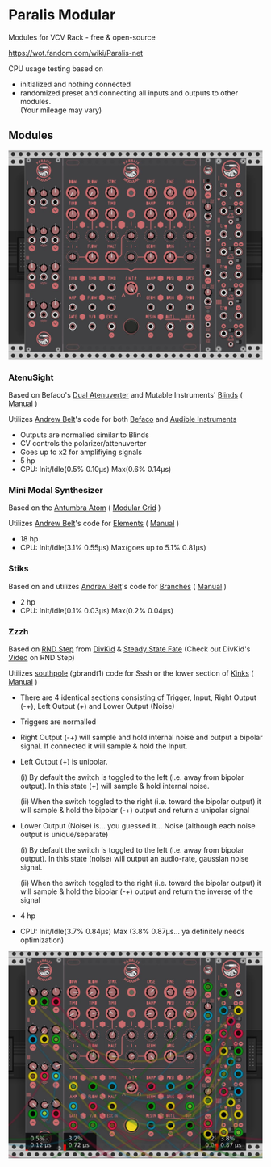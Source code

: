 # Paralis Modular

Modules for VCV Rack - free & open-source

https://wot.fandom.com/wiki/Paralis-net

CPU usage testing based on 
- initialized and nothing connected 
- randomized preset and connecting all inputs and outputs to other modules.
<br>(Your mileage may vary)

## Modules

![Paralis Modular Collection July 2020](https://raw.githubusercontent.com/PaeiChe/Paralis-Modular/master/Paralis%20Modular%20July%202020%20V1.JPG)

### AtenuSight
Based on Befaco's [Dual Atenuverter](https://www.befaco.org/dual-atenuverter/) and Mutable Instruments' [Blinds](https://mutable-instruments.net/modules/blinds) ( [Manual](https://mutable-instruments.net/modules/blinds/manual/) )

Utilizes [Andrew Belt](https://github.com/VCVRack)'s code for both [Befaco](https://github.com/VCVRack/Befaco) and [Audible Instruments](https://github.com/VCVRack/AudibleInstruments) 

- Outputs are normalled similar to Blinds
- CV controls the polarizer/attenuverter
- Goes up to x2 for amplifiying signals
- 5 hp
- CPU: Init/Idle(0.5% 0.10µs) Max(0.6% 0.14µs) 

### Mini Modal Synthesizer
Based on the [Antumbra Atom](https://www.antumbra.eu/redesign/atom) ( [Modular Grid](https://www.modulargrid.net/e/antumbra-atom) )

Utilizes [Andrew Belt](https://github.com/VCVRack/AudibleInstruments)'s code for [Elements](https://mutable-instruments.net/modules/elements) ( [Manual](https://mutable-instruments.net/modules/elements/manual/) )

- 18 hp
- CPU: Init/Idle(3.1% 0.55µs) Max(goes up to 5.1% 0.81µs) 

### Stiks
Based on and utilizes [Andrew Belt](https://github.com/VCVRack/AudibleInstruments)'s code for [Branches](https://mutable-instruments.net/modules/branches) ( [Manual](https://mutable-instruments.net/modules/branches/manual/) )

- 2 hp
- CPU: Init/Idle(0.1% 0.03µs) Max(0.2% 0.04µs)

### Zzzh
Based on [RND Step](https://divkidvideo.com/rnd-step-the-third-divkid-eurorack-module/) from [DivKid](https://www.youtube.com/channel/UC1zIiKvJIi7aYl2N68pWF8g) & [Steady State Fate](http://www.steadystatefate.com/) (Check out DivKid's [Video](https://www.youtube.com/watch?v=hlcXvCN80jU) on RND Step)

Utilizes [southpole](https://github.com/gbrandt1/southpole-vcvrack) (gbrandt1) code for Sssh  or the lower section of [Kinks](https://mutable-instruments.net/modules/kinks) ( [Manual](https://mutable-instruments.net/modules/kinks/manual/) )

- There are 4 identical sections consisting of Trigger, Input, Right Output (-+), Left Output (+) and Lower Output (Noise)

- Triggers are normalled

- Right Output (-+) will sample and hold internal noise and output a bipolar signal. If connected it will sample & hold the Input.

- Left Output (+) is unipolar. 
  
    (i) By default the switch is toggled to the left (i.e. away from bipolar output). In this state (+) will sample & hold internal noise.
    
    (ii) When the switch toggled to the right (i.e. toward the bipolar output) it will sample & hold the bipolar (-+) output and return a unipolar signal

- Lower Output (Noise) is... you guessed it... Noise (although each noise output is unique/separate)

    (i) By default the switch is toggled to the left (i.e. away from bipolar output). In this state (noise) will output an audio-rate, gaussian noise signal.
  
    (ii) When the switch toggled to the right (i.e. toward the bipolar output) it will sample & hold the bipolar (-+) output and return the inverse of the signal
  
 - 4 hp
 
 - CPU: Init/Idle(3.7% 0.84µs) Max (3.8% 0.87µs... ya definitely needs optimization)
 
 ![Paralis Modular Collection July 2020 patched](https://raw.githubusercontent.com/PaeiChe/Paralis-Modular/master/Paralis%20Modular%20July%202020%20V1%20patched.JPG)
